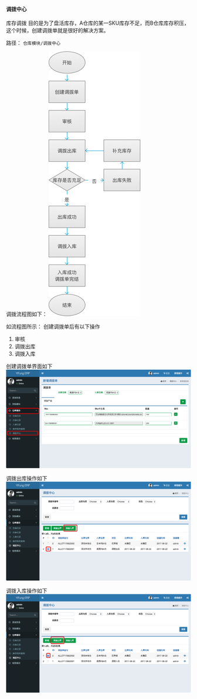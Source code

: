 #### 调拨中心

库存调拨 目的是为了盘活库存，A仓库的某一SKU库存不足，而B仓库库存积压，这个时候，创建调拨单就是很好的解决方案。

路径： `仓库模块/调拨中心`

调拨流程图如下：
![调拨流程图](../img/flow-allot.png "调拨流程图")

如流程图所示：
创建调拨单后有以下操作
1. 审核
2. 调拨出库
3. 调拨入库

创建调拨单界面如下
![创建调拨单](../img/allot.png "创建调拨单")

调拨出库操作如下
![调拨出库](../img/allot-out.png "调拨出库")

调拨入库操作如下
![调拨入库](../img/allot-in.png "调拨入库")
